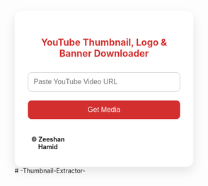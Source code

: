 <html lang="en">
 <head></head>
 <body> 
  <meta charset="UTF-8"> 
  <meta name="viewport" content="width=device-width, initial-scale=1.0"> 
  <title>YT Thumbnail, Logo &amp; Banner Downloader</title> 
  <style>
    * {
      box-sizing: border-box;
    }

    body {
      font-family: 'Segoe UI', sans-serif;
      margin: 0;
      padding: 40px;
      display: flex;
      justify-content: center;
      background: linear-gradient(135deg, #ffe2e2, #e1f0ff, #e5ffe1);
      background-size: 600% 600%;
      animation: gradientBG 20s ease infinite;
    }

    @keyframes gradientBG {
      0% { background-position: 0% 50%; }
      50% { background-position: 100% 50%; }
      100% { background-position: 0% 50%; }
    }

    .card {
      background: #fff;
      padding: 30px;
      border-radius: 15px;
      box-shadow: 0 10px 25px rgba(0, 0, 0, 0.1);
      width: 100%;
      max-width: 600px;
      text-align: center;
    }

    h2 {
      margin-bottom: 20px;
      color: #d32f2f;
    }

    input, button {
      padding: 12px;
      margin: 10px 0;
      width: 100%;
      border-radius: 8px;
      font-size: 16px;
      border: 1px solid #ccc;
    }

    button {
      background-color: #d32f2f;
      color: white;
      border: none;
      cursor: pointer;
      transition: 0.3s;
    }

    button:hover {
      background-color: #b71c1c;
    }

    .media-section img {
      max-width: 100%;
      margin-top: 20px;
      border-radius: 10px;
      animation: fadeIn 0.8s ease;
      box-shadow: 0 4px 15px rgba(0,0,0,0.2);
    }

    a.download-link {
      display: inline-block;
      margin-top: 10px;
      background: #388e3c;
      color: white;
      padding: 10px 16px;
      border-radius: 8px;
      text-decoration: none;
    }

    @keyframes fadeIn {
      from { opacity: 0; }
      to { opacity: 1; }
    }

    .footer-bar {
      display: flex;
      justify-content: space-between;
      align-items: center;
      margin-top: 20px;
    }

    .dots-menu {
      background: none;
      border: none;
      font-size: 24px;
      cursor: pointer;
      padding: 0;
    }

    .info-popup {
      display: none;
      margin-top: 10px;
      background-color: #fff8e1;
      padding: 15px;
      border-radius: 10px;
      font-size: 14px;
      text-align: left;
      animation: fadeIn 0.5s ease;
      border: 1px solid #fdd835;
    }

    @media (max-width: 600px) {
      body {
        padding: 20px;
      }

      .card {
        padding: 20px;
        width: 100%;
        max-width: 100%;
      }

      h2 {
        font-size: 20px;
      }

      input, button {
        font-size: 14px;
      }

      .info-popup {
        font-size: 13px;
      }

      .dots-menu {
        font-size: 20px;
      }
    }
  </style> 
  <div class="card"> 
   <h2>YouTube Thumbnail, Logo &amp; Banner Downloader</h2> 
   <input type="text" id="ytLink" placeholder="Paste YouTube Video URL"> <button onclick="fetchAll()">Get Media</button> 
   <div class="media-section" id="thumbnailSection"></div> 
   <div class="media-section" id="logoSection"></div> 
   <div class="media-section" id="bannerSection"></div> 
   <div class="footer-bar"> <span><strong>© Zeeshan Hamid</strong></span> <button id="moreBtn" class="dots-menu">⋮</button> 
   </div> 
   <div id="moreInfo" class="info-popup"> 
    <p><strong>Users:</strong> 40M+</p> 
    <p><strong>Ratings:</strong> 1.8M+</p> 
    <p>This tool helps you download thumbnails, logos, and banners from YouTube in one click. Fast, simple, and free to use!</p> 
   </div> 
  </div> 
  <script>
    const API_KEY = "YOUR_YOUTUBE_API_KEY"; // Replace with your actual YouTube API key

    function getVideoID(url) {
      const regex = /(?:youtube\.com.*(?:\?v=|\/embed\/|\/v\/)|youtu\.be\/)([a-zA-Z0-9_-]{11})/;
      const match = url.match(regex);
      return match ? match[1] : null;
    }

    async function fetchAll() {
      const url = document.getElementById('ytLink').value;
      const videoID = getVideoID(url);
      const thumbSection = document.getElementById('thumbnailSection');
      const logoSection = document.getElementById('logoSection');
      const bannerSection = document.getElementById('bannerSection');

      thumbSection.innerHTML = '';
      logoSection.innerHTML = '';
      bannerSection.innerHTML = '';

      if (!videoID) {
        thumbSection.innerHTML = `<p style="color:red;">Invalid YouTube URL</p>`;
        return;
      }

      // Show Thumbnail
      const thumbnailURL = `https://img.youtube.com/vi/${videoID}/maxresdefault.jpg`;
      thumbSection.innerHTML = `
        <h3>Thumbnail</h3>
        <img src="${thumbnailURL}" alt="Thumbnail" />
        <a class="download-link" href="${thumbnailURL}" download="thumbnail.jpg">Download Thumbnail</a>
      `;

      try {
        // Fetch video details to get channelId
        const videoRes = await fetch(`https://www.googleapis.com/youtube/v3/videos?part=snippet&id=${videoID}&key=${API_KEY}`);
        const videoData = await videoRes.json();
        const channelId = videoData.items[0].snippet.channelId;

        // Fetch channel details
        const channelRes = await fetch(`https://www.googleapis.com/youtube/v3/channels?part=snippet,brandingSettings&id=${channelId}&key=${API_KEY}`);
        const channelData = await channelRes.json();
        const channel = channelData.items[0];

        const logoURL = channel.snippet.thumbnails.default.url;
        const bannerURL = channel.brandingSettings.image?.bannerExternalUrl;

        // Show Logo
        logoSection.innerHTML = `
          <h3>Channel Logo</h3>
          <img src="${logoURL}" alt="Channel Logo" />
          <a class="download-link" href="${logoURL}" download="logo.jpg">Download Logo</a>
        `;

        // Show Banner if available
        if (bannerURL) {
          bannerSection.innerHTML = `
            <h3>Channel Banner</h3>
            <img src="${bannerURL}" alt="Channel Banner" />
            <a class="download-link" href="${bannerURL}" download="banner.jpg">Download Banner</a>
          `;
        }

      } catch (error) {
        console.error('Error fetching YouTube data:', error);
        logoSection.innerHTML = `<p style="color:red;">Error fetching channel info</p>`;
      }
    }

    // Handle More Info Toggle
    document.getElementById("moreBtn").addEventListener("click", () => {
      const info = document.getElementById("moreInfo");
      info.style.display = info.style.display === "block" ? "none" : "block";
    });
  </script> 
 </body>
</html># -Thumbnail-Extractor-

